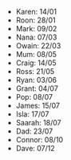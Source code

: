 - Karen: 14/01
- Roon: 28/01
- Mark: 09/02
- Nana: 07/03
- Owain: 22/03
- Mum: 08/05
- Craig: 14/05
- Ross: 21/05
- Ryan: 03/06
- Grant: 04/07
- Pop: 08/07
- James: 15/07
- Isla: 17/07
- Saarah: 18/07
- Dad: 23/07
- Connor: 08/10
- Dave: 07/12
